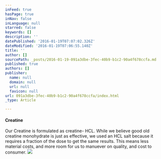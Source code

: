 ```yaml
---
inFeed: true
hasPage: true
inNav: false
inLanguage: null
starred: false
keywords: []
description: ''
datePublished: '2016-01-19T07:07:02.326Z'
dateModified: '2016-01-19T07:06:55.140Z'
title: ''
author: []
sourcePath: _posts/2016-01-19-091a3dbe-3fec-40b9-b1c2-90a4f678ccfa.md
published: true
authors: []
publisher:
  name: null
  domain: null
  url: null
  favicon: null
url: 091a3dbe-3fec-40b9-b1c2-90a4f678ccfa/index.html
_type: Article

---
```

#### Creatine

Our Creatine is formulated as creatine- HCL. While we believe good old creatine monohydrate is just as effective, we used an HCL salt because it requires a fraction of the dose to get the same results. This means less material costs, and more room for us to manuever on quality, and cost to consumer.
![](https://the-grid-user-content.s3-us-west-2.amazonaws.com/323a78d7-3393-4f82-83d8-1ceb74c28de8.jpg)